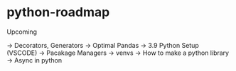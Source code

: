 # python-roadmap

Upcoming

-> Decorators, Generators
-> Optimal Pandas
-> 3.9 Python Setup (VSCODE)
-> Pacakage Managers
-> venvs
-> How to make a python library
-> Async in python

